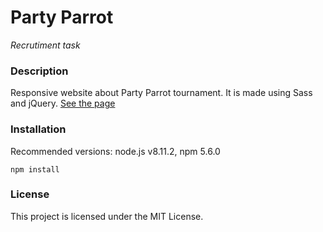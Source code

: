# Party Parrot
*Recrutiment task*

### Description

Responsive website about Party Parrot tournament. It is made using Sass and jQuery. 
[See the page](https://anetarolnik.github.io/party-parrot/)

### Installation
Recommended versions: node.js v8.11.2, npm 5.6.0

    npm install

### License

This project is licensed under the MIT License.
